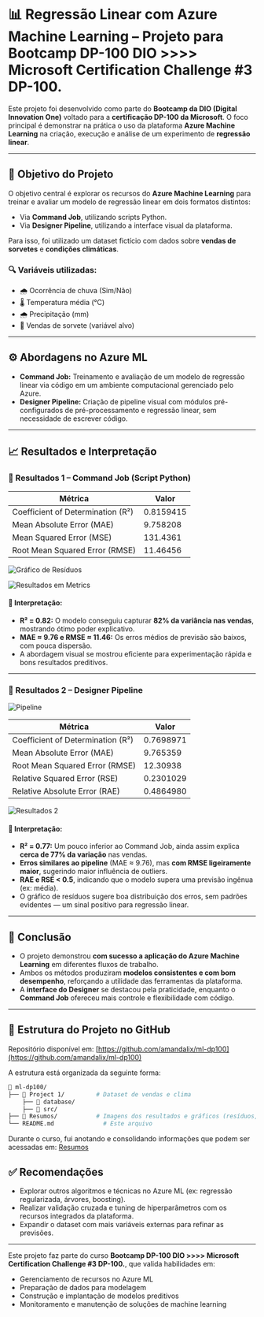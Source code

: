 # 📊 Regressão Linear com Azure Machine Learning – Projeto para Bootcamp DP-100 DIO >>>> Microsoft Certification Challenge #3 DP-100.

Este projeto foi desenvolvido como parte do **Bootcamp da DIO (Digital Innovation One)** voltado para a **certificação DP-100 da Microsoft**. O foco principal é demonstrar na prática o uso da plataforma **Azure Machine Learning** na criação, execução e análise de um experimento de **regressão linear**.

---

## 🎯 Objetivo do Projeto

O objetivo central é explorar os recursos do **Azure Machine Learning** para treinar e avaliar um modelo de regressão linear em dois formatos distintos:

- Via **Command Job**, utilizando scripts Python.
- Via **Designer Pipeline**, utilizando a interface visual da plataforma.

Para isso, foi utilizado um dataset fictício com dados sobre **vendas de sorvetes** e **condições climáticas**.

### 🔍 Variáveis utilizadas:

- 🌧️ Ocorrência de chuva (Sim/Não)  
- 🌡️ Temperatura média (°C)  
- 🌧️ Precipitação (mm)  
- 🍦 Vendas de sorvete (variável alvo)

---

## ⚙️ Abordagens no Azure ML

- **Command Job:** Treinamento e avaliação de um modelo de regressão linear via código em um ambiente computacional gerenciado pelo Azure.
- **Designer Pipeline:** Criação de pipeline visual com módulos pré-configurados de pré-processamento e regressão linear, sem necessidade de escrever código.

---

## 📈 Resultados e Interpretação

### 🔹 Resultados 1 – Command Job (Script Python)

| Métrica                        | Valor     |
|-------------------------------|-----------|
| Coefficient of Determination (R²) | 0.8159415 |
| Mean Absolute Error (MAE)     | 9.758208  |
| Mean Squared Error (MSE)      | 131.4361  |
| Root Mean Squared Error (RMSE)| 11.46456  |

![Gráfico de Resíduos](Project%201/Resultados%201%20-%20residuos.JPG)

![Resultados em Metrics](Project%201/Resultados%201.JPG)


#### 🧠 Interpretação:

- **R² = 0.82:** O modelo conseguiu capturar **82% da variância nas vendas**, mostrando ótimo poder explicativo.
- **MAE ≈ 9.76 e RMSE ≈ 11.46:** Os erros médios de previsão são baixos, com pouca dispersão.
- A abordagem visual se mostrou eficiente para experimentação rápida e bons resultados preditivos.


---

### 🔹 Resultados 2 – Designer Pipeline

![Pipeline](Project%201/Resultados%202%20-%20Pipeline.JPG)

| Métrica                        | Valor     |
|-------------------------------|-----------|
| Coefficient of Determination (R²) | 0.7698971 |
| Mean Absolute Error (MAE)     | 9.765359  |
| Root Mean Squared Error (RMSE)| 12.30938  |
| Relative Squared Error (RSE)  | 0.2301029 |
| Relative Absolute Error (RAE) | 0.4864980 |

![Resultados 2](Project%201/Resultados%202%20-%20r.JPG)

#### 🧠 Interpretação:

- **R² = 0.77:** Um pouco inferior ao Command Job, ainda assim explica **cerca de 77% da variação** nas vendas.
- **Erros similares ao pipeline** (MAE ≈ 9.76), mas **com RMSE ligeiramente maior**, sugerindo maior influência de outliers.
- **RAE e RSE < 0.5**, indicando que o modelo supera uma previsão ingênua (ex: média).
- O gráfico de resíduos sugere boa distribuição dos erros, sem padrões evidentes — um sinal positivo para regressão linear.



---

## 🧾 Conclusão

- O projeto demonstrou **com sucesso a aplicação do Azure Machine Learning** em diferentes fluxos de trabalho.
- Ambos os métodos produziram **modelos consistentes e com bom desempenho**, reforçando a utilidade das ferramentas da plataforma.
- A **interface do Designer** se destacou pela praticidade, enquanto o **Command Job** ofereceu mais controle e flexibilidade com código.

---

## 📁 Estrutura do Projeto no GitHub

Repositório disponível em: [https://github.com/amandalix/ml-dp100](https://github.com/amandalix/ml-dp100)

A estrutura está organizada da seguinte forma:

```bash
📂 ml-dp100/
├── 📁 Project 1/         # Dataset de vendas e clima
    ├── 📁 database/
    ├── 📁 src/
├── 📁 Resumos/           # Imagens dos resultados e gráficos (resíduos, métricas)
└── README.md              # Este arquivo
```

Durante o curso, fui anotando e consolidando informações que podem ser acessadas em: [Resumos](Resumos)

## ✅ Recomendações

- Explorar outros algoritmos e técnicas no Azure ML (ex: regressão regularizada, árvores, boosting).
- Realizar validação cruzada e tuning de hiperparâmetros com os recursos integrados da plataforma.
- Expandir o dataset com mais variáveis externas para refinar as previsões.

---


Este projeto faz parte do curso **Bootcamp DP-100 DIO >>>> Microsoft Certification Challenge #3 DP-100.**, que valida habilidades em:

- Gerenciamento de recursos no Azure ML
- Preparação de dados para modelagem
- Construção e implantação de modelos preditivos
- Monitoramento e manutenção de soluções de machine learning

